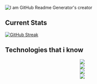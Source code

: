 
![I am GitHub Readme Generator's creator](https://scontent.fdac147-1.fna.fbcdn.net/v/t39.30808-6/408465965_2117619295257058_7259010844846063845_n.jpg?_nc_cat=111&ccb=1-7&_nc_sid=3635dc&_nc_eui2=AeG9AYsufZLH0c-SReXSomkmvc7OUpR9vO69zs5SlH287iVG3Zt6K60TjzbdF9YypSaING_TYEQnb4Cpstbhxl9f&_nc_ohc=5YHYJ4qHoIgAX9zbRSI&_nc_ht=scontent.fdac147-1.fna&oh=00_AfD__vVLgZAzDwdpVpFqcEEi2yfU_2lSE0Kd-CjHGsOgIA&oe=6578AE7D)

## Current Stats

<P align="center">
  
[![GitHub Streak](https://github-readme-streak-stats.herokuapp.com?user=SakibAlHasan10&theme=dark&hide_border=true&ring=39D5FF&fire=39D5FF&currStreakNum=39D5FF&currStreakLabel=39D5FF&dates=FFFFFF&stroke=023047&sideNums=80ED99&sideLabels=80ED99)](https://git.io/streak-stats)
</P>

## Technologies that i know

<p align="center" matgine-top="20">
  <a href="https://skillicons.dev">
    <img style="matgine-top:'200'"  src="https://skillicons.dev/icons?i=html,css,js" /> <br/>
    <img matgine-top="20" src="https://skillicons.dev/icons?i=react,redux,nextjs,materialui,tailwind,firebase" /> <br/>
    <img matgine-top="20" src="https://skillicons.dev/icons?i=nodejs,express,mongodb" /> <br/>
    <img matgine-top="20" src="https://skillicons.dev/icons?i=git,github,netlify,vercel,vscode" />
  </a>
</p>
